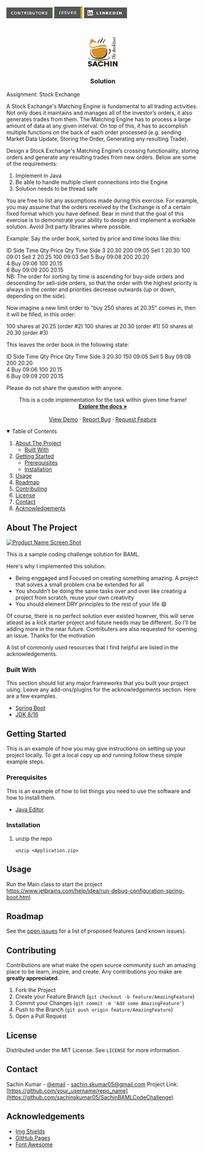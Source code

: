 <!-- PROJECT SHIELDS -->
<!--
*** I'm using markdown "reference style" links for readability.
*** Reference links are enclosed in brackets [ ] instead of parentheses ( ).
*** See the bottom of this document for the declaration of the reference variables
*** for contributors-url, forks-url, etc. This is an optional, concise syntax you may use.
*** https://www.markdownguide.org/basic-syntax/#reference-style-links
-->
[![Contributors][contributors-shield]][contributors-url]
[![Issues][issues-shield]][issues-url]
[![LinkedIn][linkedin-shield]][linkedin-url]


<!-- PROJECT LOGO -->
<br />
<p align="center">
  <a href="https://github.com/sachinskumar05/SachinBAMLCodeChallenge">
    <img src="images/Sachin_Fox_Cafe_Logo_BrandCrowd_Logo.png" alt="Sachin (The Architect)" width="80" height="80">
  </a>

  <h3 align="center">Solution</h3>


<p>
Assignment: Stock Exchange

A Stock Exchange's Matching Engine is fundamental to all trading activities. Not only does it maintains and manages all of the investor’s orders, it also generates trades from them. The Matching Engine has to process a large amount of data at any given interval. On top of this, it has to accomplish multiple functions on the back of each order processed (e.g. sending Market Data Update, Storing the Order, Generating any resulting Trade).

Design a Stock Exchange's Matching Engine’s crossing functionality, storing orders and generate any resulting trades from new orders. Below are some of the requirements:
1.	Implement in Java
2.	Be able to handle multiple client connections into the Engine
3.	Solution needs to be thread safe

You are free to list any assumptions made during this exercise. For example, you may assume that the orders received by the Exchange is of a certain fixed format which you have defined. Bear in mind that the goal of this exercise is to demonstrate your ability to design and implement a workable solution. Avoid 3rd party libraries where possible.

Example:
Say the order book, sorted by price and time looks like this:

ID	Side	Time	Qty	Price	Qty	Time	Side
3	 	 	 	20.30	200	09:05	Sell
1	 	 	 	20.30	100	09:01	Sell
2	 	 	 	20.25	100	09:03	Sell
5	Buy	09:08	200	20.20	 	 	 
4	Buy	09:06	100	20.15	 	 	 
6	Buy	09:09	200	20.15	 	 	 
NB: The order for sorting by time is ascending for buy-side orders and descending for sell-side orders, so that the order with the highest priority is always in the center and priorities decrease outwards (up or down, depending on the side).

Now imagine a new limit order to "buy 250 shares at 20.35" comes in, then it will be filled, in this order:

100 shares at 20.25 (order #2)
100 shares at 20.30 (order #1)
50 shares at 20.30 (order #3)

This leaves the order book in the following state:

ID	Side	Time	Qty	Price	Qty	Time	Side
3	 	 	 	20.30	150	09:05	Sell
5	Buy	09:08	200	20.20	 	 	 
4	Buy	09:06	100	20.15	 	 	 
6	Buy	09:09	200	20.15

Please do not share the question with anyone.


</p>

  <p align="center">
    This is a code implementation for the task within given time frame!
    <br />
    <a href="https://github.com/othneildrew/Best-README-Template"><strong>Explore the docs »</strong></a>
    <br />
    <br />
    <a href="https://github.com/sachinskumar05/SachinBAMLCodeChallenge">View Demo</a>
    ·
    <a href="https://github.com/sachinskumar05/SachinBAMLCodeChallenge/issues">Report Bug</a>
    ·
    <a href="https://github.com/sachinskumar05/SachinBAMLCodeChallenge/issues">Request Feature</a>
  </p>

<!-- TABLE OF CONTENTS -->
<details open="open">
  <summary>Table of Contents</summary>
  <ol>
    <li>
      <a href="#about-the-project">About The Project</a>
      <ul>
        <li><a href="#built-with">Built With</a></li>
      </ul>
    </li>
    <li>
      <a href="#getting-started">Getting Started</a>
      <ul>
        <li><a href="#prerequisites">Prerequisites</a></li>
        <li><a href="#installation">Installation</a></li>
      </ul>
    </li>
    <li><a href="#usage">Usage</a></li>
    <li><a href="#roadmap">Roadmap</a></li>
    <li><a href="#contributing">Contributing</a></li>
    <li><a href="#license">License</a></li>
    <li><a href="#contact">Contact</a></li>
    <li><a href="#acknowledgements">Acknowledgements</a></li>
  </ol>
</details>



<!-- ABOUT THE PROJECT -->
## About The Project

[![Product Name Screen Shot][product-screenshot]](https://github.com/sachinskumar05/SachinBAMLCodeChallenge)

This is a sample coding challenge solution for BAML.

Here's why I implemented this solution:
* Being enggaged and Focused on creating something amazing. A project that solves a small problem cna be extended for all 
* You shouldn't be doing the same tasks over and over like creating a project from scratch, reuse your own creativity
* You should element DRY principles to the rest of your life :smile:

Of course, there is no perfect solution ever existed howrver, this will serve atleast as a kick starter project and future needs may be different. So I'll be adding more in the near future. Contributers are also requested for opening an issue. Thanks for the motivation

A list of commonly used resources that I find helpful are listed in the acknowledgements.

### Built With

This section should list any major frameworks that you built your project using. Leave any add-ons/plugins for the acknowledgements section. Here are a few examples.
* [Spring Boot](https://spring.io/projects/spring-boot)
* [JDK 8/16](https://www.azul.com/downloads/?package=jdk)



<!-- GETTING STARTED -->
## Getting Started

This is an example of how you may give instructions on setting up your project locally.
To get a local copy up and running follow these simple example steps.

### Prerequisites
This is an example of how to list things you need to use the software and how to install them.

* [Java Editor](https://www.jetbrains.com/idea/download/#section=windows)

### Installation

1. unzip the repo
   ```
   unzip <Application.zip>
   ```


<!-- USAGE EXAMPLES -->
## Usage

Run the Main class to start the project
https://www.jetbrains.com/help/idea/run-debug-configuration-spring-boot.html



<!-- ROADMAP -->
## Roadmap

See the [open issues](https://github.com/sachinskumar05/SachinBAMLCodeChallenge/issues) for a list of proposed features (and known issues).



<!-- CONTRIBUTING -->
## Contributing

Contributions are what make the open source community such an amazing place to be learn, inspire, and create. Any contributions you make are **greatly appreciated**.

1. Fork the Project
2. Create your Feature Branch (`git checkout -b feature/AmazingFeature`)
3. Commit your Changes (`git commit -m 'Add some AmazingFeature'`)
4. Push to the Branch (`git push origin feature/AmazingFeature`)
5. Open a Pull Request



<!-- LICENSE -->
## License

Distributed under the MIT License. See `LICENSE` for more information.



<!-- CONTACT -->
## Contact
Sachin Kumar - [@email]() - sachin.skumar05@gmail.com
Project Link: [https://github.com/your_username/repo_name](https://github.com/sachinskumar05/SachinBAMLCodeChallenge)



<!-- ACKNOWLEDGEMENTS -->
## Acknowledgements
* [Img Shields](https://shields.io)
* [GitHub Pages](https://pages.github.com)
* [Font Awesome](https://fontawesome.com)



[contributors-shield]: images/Contributers.jpg
[contributors-url]: https://github.com/othneildrew/Best-README-Template/graphs/contributors
[linkedin-shield]: images/LinkedIn.jpg
[linkedin-url]: https://www.linkedin.com/in/kumarsac/
[issues-shield]: images/Issues.jpg
[issues-url]: https://github.com/sachinskumar05/SachinBAMLCodeChallenge/issues
[product-screenshot]: images/screenshot.png
